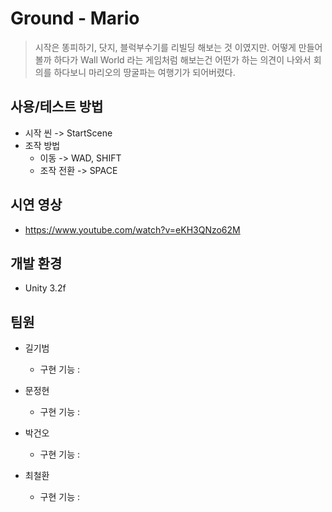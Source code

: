 # Ground - Mario
> 시작은 똥피하기, 닷지, 블럭부수기를 리빌딩 해보는 것 이였지만.
> 어떻게 만들어 볼까 하다가 Wall World 라는 게임처럼 해보는건 어떤가 하는 의견이 나와서
> 회의를 하다보니 마리오의 땅굴파는 여행기가 되어버렸다.

## 사용/테스트 방법
  * 시작 씬 -> StartScene
  * 조작 방법
    * 이동 -> WAD, SHIFT
    * 조작 전환 -> SPACE
    
## 시연 영상
  * https://www.youtube.com/watch?v=eKH3QNzo62M

## 개발 환경
  * Unity 3.2f

## 팀원

* 길기범
    * 구현 기능 :

* 문정현
    * 구현 기능 :

* 박건오
    *  구현 기능 :

* 최철환
    * 구현 기능 :
